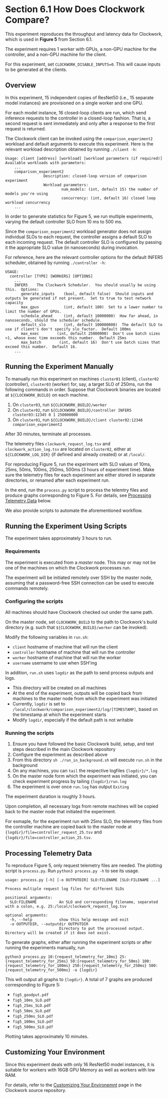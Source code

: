 # Section 6.1 How Does Clockwork Compare?

This experiment reproduces the throughput and latency data for Clockwork, which is used in **Figure 5** from Section 6.1.

The experiment requires 1 worker with GPUs, a non-GPU machine for the controller, and a non-GPU machine for the client.

<!--* ==TODO:== This experiment requires 10Gbit networking between controller and worker machines
* ==TODO==: **Suitability for Workers with 16GB GPU Memory**
* ==TODO==: **Suitability for Workers with low RAM**-->

For this experiment, set `CLOCKWORK_DISABLE_INPUTS=0`. This will cause inputs to be generated at the clients. <!--In this case, the `generate_inputs_opt` variable in `run.sh` does not matter.-->


## Overview

In this experiment, 15 independent copies of ResNet50 (i.e., 15 separate model instances) are provisioned on a single worker and one GPU.

For each model instance, 16 closed-loop clients are run, which send inference requests to the controller in a closed-loop fashion. That is, a second request is sent immediately and only after a response to the first request is returned.

The Clockwork client can be invoked using the `comparison_experiment2` workload and default arguments to execute this experiment. Here is the relevant workload description obtained by running `./client -h`:
	
```
Usage: client [address] [workload] [workload parameters (if required)]
Available workloads with parameters:
	...
	comparison_experiment2
                 Description: closed-loop version of comparison experiment
                 Workload parameters:
                         num_models: (int, default 15) the number of models you're using
                         concurrency: (int, default 16) closed loop workload concurrency
	...
```

In order to generate statistics for Figure 5, we run multiple experiments, varying the default controller SLO from 10 ms to 500 ms.

Since the `comparison_experiment2` workload generator does not assign individual SLOs to each request, the controller assigns a default SLO to each incoming request.
The default controller SLO is configured by passing it the appropriate SLO value (in nanoseconds) during invocation.

For reference, here are the relevant controller options for the default INFER5 scheduler, obtained by running `./controller -h`:

```
USAGE:
  controller [TYPE] [WORKERS] [OPTIONS]
	...
	INFER5    The Clockwork Scheduler.  You should usually be using this.  Options:
       generate_inputs    (bool, default false)  Should inputs and outputs be generated if not present.  Set to true to test network capacity
       max_gpus           (int, default 100)  Set to a lower number to limit the number of GPUs.
       schedule_ahead     (int, default 10000000)  How far ahead, in nanoseconds, should the scheduler schedule.
       default_slo        (int, default 100000000)  The default SLO to use if client's don't specify slo_factor.  Default 100ms
       max_exec        (int, default 25000000)  Don't use batch sizes >1, whose exec time exceeds this number.  Default 25ms
       max_batch        (int, default 16)  Don't use batch sizes that exceed this number.  Default 16.
	...
```

## Running the Experiment Manually

To manually run this experiment on machines `cluster01` (client), `cluster02` (controller), `cluster03` (worker) for, say, a target SLO of 250ms, run the following commands in order. Suppose that Clockwork binaries are located at `${CLOCKWORK_BUILD}` on each machine. 

1. On `cluster03`, run `${CLOCKWORK_BUILD}/worker`
2. On `cluster02`, run `${CLOCKWORK_BUILD}/controller INFER5 cluster03:12345 0 1 250000000`
3. On `cluster01`, run `${CLOCKWORK_BUILD}/client cluster02:12346 comparison_experiment2`

After 30 minutes, terminate all processes.

The telemetry files `clockwork_request_log.tsv` and `clockwork_action_log.tsv` are located on `cluster02`, either at `${CLOCKWORK_LOG_DIR}` (if defined and already created) or at `/local/`.

For reproducing Figure 5, run the experiment with SLO values of 10ms, 25ms, 50ms, 100ms, 250ms, 500ms (3 hours of experiment time). Make sure the telemetry files for each experiment are either stored in separate directories, or renamed after each experiment run.

In the end, run the `process.py` script to process the telemtry files and produce graphs corresponding to Figure 5. For details, see [Processing Telemetry Data](#processing-telemetry-data) below.

We also provide scripts to automate the aforementioned workflow. 

<!--This experiment uses 3 machines in total (1 with GPUs). The workload runs for approximately 3 hours.  Afterwards, logs are collected from the machines and processed to produce figures presented in the paper.
-->

## Running the Experiment Using Scripts

<!--* This experiment requires 1 worker with GPUs, a non-GPU machine for the controller, and a non-GPU machine for the client
* ==TODO:== This experiment requires 10Gbit networking between controller and worker machines
* ==TODO==: **Suitability for Workers with 16GB GPU Memory**
* ==TODO==: **Suitability for Workers with low RAM**-->

The experiment takes approximately 3 hours to run.

### Requirements

The experiment is executed from a *master* node. This may or may not be one of the machines on which the Clockwork processes run.

The experiment will be initiated remotely over SSH by the master node, assuming that a password-free SSH connection can be used to execute commands remotely.

### Configuring the scripts

All machines should have Clockwork checked out under the same path.

On the master node, set `CLOCKWORK_BUILD` to the path to Clockwork's build directory (e.g. such that `${CLOCKWORK_BUILD}/worker` can be invoked).

Modify the following variables in `run.sh`:

* `client` hostname of machine that will run the client
* `controller` hostname of machine that will run the controller
* `worker` hostname of machine that will run the worker
* `username` username to use when SSH'ing

In addition, `run.sh` uses `logdir` as the path to send process outputs and logs.

* This directory will be created on all machines
* At the end of the experiment, outputs will be copied back from machines to the master node from which the experiment was initiated
* Currently, `logdir` is set to `/local/clockwork/comparison_experiment2/log/[TIMESTAMP]`, based on the timestamp at which the experiment starts
* Modify `logdir`, especially if the default path is not writable

<!--* `logdir` is a path to send process outputs and logs
* This directory will be created on all machines
* At the end of the experiment, outputs will be copied back from machines to the master node from which the experiment was initiated
* Currently, `logdir` is set to `/local/clockwork/comparison_experiment2/log/[TIMESTAMP]`, based on the timestamp at which the experiment starts
-->

<!--Set `CLOCKWORK_BUILD` to Clockwork's build directory.  All nodes must check out Clockwork at the same location.-->

<!--Set `CLOCKWORK_DISABLE_INPUTS=0`. This will cause inputs to be generated at the clients. In this case, the `generate_inputs_opt` variable in `run.sh` does not matter.-->

<!--## Experiment Workflow-->

### Running the scripts

1. Ensure you have followed the basic Clockwork build, setup, and test steps described in the main Clockwork repository
1. Configure the experiment as described above
2. From this directory `sh ./run_in_background.sh` will execute `run.sh` in the background
3. On any machines, you can `tail` the respective logfiles `{logdir}/*.log`
4. On the master node form which the experiment was initiated, you can check experiment progress by tailing `{logdir}/run.log`
5. The experiment is over once `run.log` has output `Exiting`

The experiment duration is roughly 3 hours.

Upon completion, all necessary logs from remote machines will be copied back to the master node that initiated the experiment.

For exmaple, for the experiment run with 25ms SLO, the telemetry files from the controller machine are copied back to the master node at `{logdir}/file=controller_request_25.tsv` and `{logdir}/file=controller_action_25.tsv`.

## Processing Telemetry Data

To reproduce Figure 5, only request telemetry files are needed. The plotting script is `process.py`. Run `python3 process.py -h` to see its usage.

```
usage: process.py [-h] [-o OUTPUTDIR] SLO:FILENAME [SLO:FILENAME ...]

Process multiple request log files for different SLOs

positional arguments:
  SLO:FILENAME          An SLO and corresponding filename, separated with a colon, e.g. 25:/local/clockwork_request_log.tsv

optional arguments:
  -h, --help            show this help message and exit
  -o OUTPUTDIR, --outputdir OUTPUTDIR
                        Directory to put the processed output. Directory will be created if it does not exist.
```

To generate graphs, either after running the experiment scripts or after running the experiments manually, run

```
python3 process.py 10:{request_telemetry_for_10ms} 25:{request_telemetry_for_25ms} 50:{request_telemetry_for_50ms} 100:{request_telemetry_for_100ms} 250:{request_telemetry_for_250ms} 500:{request_telemetry_for_500ms} -o {logdir}
```

This will output all graphs to `{logdir}`. A total of 7 graphs are produced corresponding to Figure 5:

 * `fig5_goodput.pdf`
 * `fig5_10ms_SLO.pdf`
 * `fig5_25ms_SLO.pdf`
 * `fig5_50ms_SLO.pdf`
 * `fig5_250ms_SLO.pdf`
 * `fig5_100ms_SLO.pdf`
 * `fig5_500ms_SLO.pdf`

Plotting takes approximately 10 minutes.

## Customizing Your Environment

Since this experiment deals with only 16 ResNet50 model instances, it is suitable for workers with 16GB GPU Memory as well as workers with low RAM.

For details, refer to the [Customizing Your Environemnt](https://gitlab.mpi-sws.org/cld/ml/clockwork/-/blob/master/docs/customizing.md) page in the Clockwork source repository.


<!--On all worker machines, edit config/default.cfg and change weights_cache_size to 10737418240L.-->

<!--* ==TODO==: **Suitability for Workers with 16GB GPU Memory**
* ==TODO==: **Suitability for Workers with low RAM**-->

